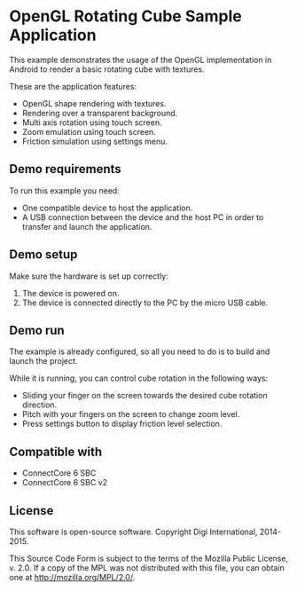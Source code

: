 OpenGL Rotating Cube Sample Application
=======================================

This example demonstrates the usage of the OpenGL implementation in Android to
render a basic rotating cube with textures.

These are the application features:

 * OpenGL shape rendering with textures.
 * Rendering over a transparent background.
 * Multi axis rotation using touch screen.
 * Zoom emulation using touch screen.
 * Friction simulation using settings menu.

Demo requirements
-----------------

To run this example you need:

* One compatible device to host the application.
* A USB connection between the device and the host PC in order to transfer and
  launch the application.

Demo setup
----------

Make sure the hardware is set up correctly:

1. The device is powered on.
2. The device is connected directly to the PC by the micro USB cable.

Demo run
--------

The example is already configured, so all you need to do is to build and 
launch the project.
  
While it is running, you can control cube rotation in the following ways:

* Sliding your finger on the screen towards the desired cube rotation direction.
* Pitch with your fingers on the screen to change zoom level.
* Press settings button to display friction level selection.

Compatible with
---------------

* ConnectCore 6 SBC
* ConnectCore 6 SBC v2

License
-------

This software is open-source software. Copyright Digi International, 2014-2015.

This Source Code Form is subject to the terms of the Mozilla Public License,
v. 2.0. If a copy of the MPL was not distributed with this file, you can obtain
one at http://mozilla.org/MPL/2.0/.